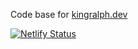 Code base for [kingralph.dev](https://kingralph.dev)

[![Netlify Status](https://api.netlify.com/api/v1/badges/986f586a-2b5f-45d3-ab7d-7876363a41a6/deploy-status)](https://app.netlify.com/sites/mystifying-easley-c1f16f/deploys)
